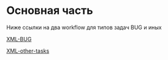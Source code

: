 # Основная часть

Ниже ссылки на два workflow для типов задач BUG и иных

[XML-BUG](BUG.xml)

[XML-other-tasks](other%20tasks.xml)